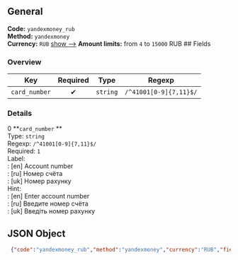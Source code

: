 ## General 
**Code:** `yandexmoney_rub`  
**Method:** `yandexmoney`  
**Currency:** `RUB` [show -->]() 
**Amount limits:** from `4`  to `15000`  RUB ## Fields 
### Overview 
|Key|Required|Type|Regexp| 
|:---:|:---:|:---:|:---:| 
|`card_number` |✔ |`string` |`/^41001[0-9]{7,11}$/` | 
 
### Details 
0 **`card_number` **  
Type: `string`  
Regexp: `/^41001[0-9]{7,11}$/`  
Required: `1`  
Label:  
: [en] Account number  
: [ru] Номер счёта  
: [uk] Номер рахунку  
Hint:  
: [en] Enter account number  
: [ru] Введите номер счёта  
: [uk] Введіть номер рахунку  
## JSON Object 
```json
 {"code":"yandexmoney_rub","method":"yandexmoney","currency":"RUB","fields":[{"key":"card_number","type":"string","label":{"en":"Account number","ru":"\u041d\u043e\u043c\u0435\u0440 \u0441\u0447\u0451\u0442\u0430","uk":"\u041d\u043e\u043c\u0435\u0440 \u0440\u0430\u0445\u0443\u043d\u043a\u0443"},"hint":{"en":"Enter account number","ru":"\u0412\u0432\u0435\u0434\u0438\u0442\u0435 \u043d\u043e\u043c\u0435\u0440 \u0441\u0447\u0451\u0442\u0430","uk":"\u0412\u0432\u0435\u0434\u0456\u0442\u044c \u043d\u043e\u043c\u0435\u0440 \u0440\u0430\u0445\u0443\u043d\u043a\u0443"},"regexp":"\/^41001[0-9]{7,11}$\/","required":true,"position":1}],"amount_min":4,"amount_max":15000}```  
